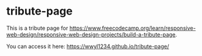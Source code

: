 # tribute-page
This is a tribute page for https://www.freecodecamp.org/learn/responsive-web-design/responsive-web-design-projects/build-a-tribute-page.

You can access it here: https://wwyl1234.github.io/tribute-page/

